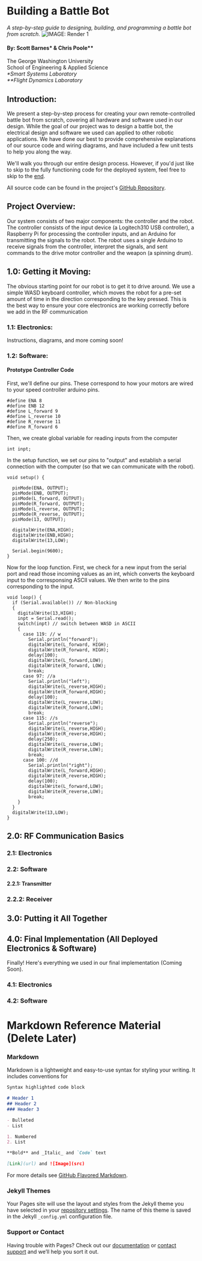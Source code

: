 # Building a Battle Bot 
_A step-by-step guide to designing, building, and programming a battle bot from scratch._
![IMAGE: Render 1](render2.JPG)

#### By: Scott Barnes* & Chris Poole** 
The George Washington University  
School of Engineering & Applied Science   
_*Smart Systems Laboratory_  
_**Flight Dynamics Laboratory_


## Introduction:
We present a step-by-step process for creating your own remote-controlled battle bot from scratch, covering all hardware and software used in our design. While the goal of our project was to design a battle bot, the electrical design and software we used can applied to other robotic applications. We have done our best to provide comprehensive explanations of our source code and wiring diagrams, and have included a few unit tests to help you along the way.

We'll walk you through our entire design process. However, if you'd just like to skip to the fully functioning code for the deployed system, feel free to skip to the [end](#40-final-implementation-all-deployed-electronics--software). 

All source code can be found in the project's [GitHub Repository](https://github.com/scottbarnesg/battle_bot). 

## Project Overview:
Our system consists of two major components: the controller and the robot. The controller consists of the input device (a Logitech310 USB controller), a Raspberry Pi for processing the controller inputs, and an Arduino for transmitting the signals to the robot. The robot uses a single Arduino to receive signals from the controller, interpret the signals, and sent commands to the drive motor controller and the weapon (a spinning drum). 

## 1.0: Getting it Moving:
The obvious starting point for our robot is to get it to drive around. We use a simple WASD keyboard controller, which moves the robot for a pre-set amount of time in the direction corresponding to the key pressed. This is the best way to ensure your core electronics are working correctly before we add in the RF communication

### 1.1: Electronics:
Instructions, diagrams, and more coming soon!

### 1.2: Software:

#### Prototype Controller Code
First, we'll define our pins. These correspond to how your motors are wired to your speed controller arduino pins. 
```
#define ENA 8
#define ENB 12
#define L_forward 9
#define L_reverse 10
#define R_reverse 11
#define R_forward 6
```
Then, we create global variable for reading inputs from the computer
```
int inpt;
```
In the setup function, we set our pins to "output" and establish a serial connection with the computer (so that we can communicate with the robot).
```
void setup() {

  pinMode(ENA, OUTPUT);
  pinMode(ENB, OUTPUT);
  pinMode(L_forward, OUTPUT);
  pinMode(R_forward, OUTPUT);
  pinMode(L_reverse, OUTPUT);
  pinMode(R_reverse, OUTPUT);
  pinMode(13, OUTPUT);

  digitalWrite(ENA,HIGH);
  digitalWrite(ENB,HIGH);
  digitalWrite(13,LOW);

  Serial.begin(9600);
}
```
Now for the loop function. First, we check for a new input from the serial port and read those incoming values as an int, which converts the keyboard input to the corresponsing ASCII values. We then write to the pins corresponding to the input.
```
void loop() {
  if (Serial.available()) // Non-blocking
  {
    digitalWrite(13,HIGH);
    inpt = Serial.read();
    switch(inpt) // switch between WASD in ASCII
    {
      case 119: // w
        Serial.println("forward");
        digitalWrite(L_forward, HIGH);
        digitalWrite(R_forward, HIGH);
        delay(100);
        digitalWrite(L_forward,LOW);
        digitalWrite(R_forward, LOW);
        break;
      case 97: //a
        Serial.println("left");
        digitalWrite(L_reverse,HIGH);
        digitalWrite(R_forward,HIGH);
        delay(100);
        digitalWrite(L_reverse,LOW);
        digitalWrite(R_forward,LOW);
        break;
      case 115: //s
        Serial.println("reverse");
        digitalWrite(L_reverse,HIGH);
        digitalWrite(R_reverse,HIGH);
        delay(250);
        digitalWrite(L_reverse,LOW);
        digitalWrite(R_reverse,LOW);
        break;
      case 100: //d
        Serial.println("right");
        digitalWrite(L_forward,HIGH);
        digitalWrite(R_reverse,HIGH);
        delay(100);
        digitalWrite(L_forward,LOW);
        digitalWrite(R_reverse,LOW);
        break;
    }
  }
  digitalWrite(13,LOW);   
}
```


## 2.0: RF Communication Basics

### 2.1: Electronics

### 2.2: Software


#### 2.2.1: Transmitter

### 2.2.2: Receiver

## 3.0: Putting it All Together

## 4.0: Final Implementation (All Deployed Electronics & Software)  
Finally! Here's everything we used in our final implementation (Coming Soon).

### 4.1: Electronics

### 4.2: Software



# Markdown Reference Material (Delete Later)

### Markdown

Markdown is a lightweight and easy-to-use syntax for styling your writing. It includes conventions for

```markdown
Syntax highlighted code block

# Header 1
## Header 2
### Header 3

- Bulleted
- List

1. Numbered
2. List

**Bold** and _Italic_ and `Code` text

[Link](url) and ![Image](src)
```

For more details see [GitHub Flavored Markdown](https://guides.github.com/features/mastering-markdown/).

### Jekyll Themes

Your Pages site will use the layout and styles from the Jekyll theme you have selected in your [repository settings](https://github.com/scottbarnesg/battle_bot/settings). The name of this theme is saved in the Jekyll `_config.yml` configuration file.

### Support or Contact

Having trouble with Pages? Check out our [documentation](https://help.github.com/categories/github-pages-basics/) or [contact support](https://github.com/contact) and we’ll help you sort it out.
